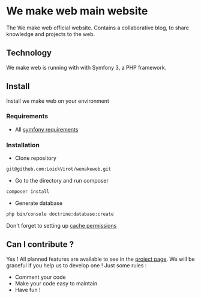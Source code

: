 We make web main website
========================

The We make web official website. Contains a collaborative blog, to share knowledge and projects to the web.
 
## Technology
We make web is running with with Symfony 3, a PHP framework.

## Install
Install we make web on your environment

### Requirements
- All [symfony requirements](http://symfony.com/doc/current/reference/requirements.html)

### Installation
- Clone repository
```bash
git@github.com:LoickVirot/wemakeweb.git
```

- Go to the directory and run composer
```bash
composer install 
```

- Generate database
```bash
php bin/console doctrine:database:create
```

Don't forget to setting up [cache permissions](https://symfony.com/doc/current/setup/file_permissions.html)

## Can I contribute ?
Yes ! All planned features are available to see in the [project page](https://github.com/LoickVirot/wemakeweb/projects). We will be graceful if you help us to develop one ! Just some rules :
- Comment your code
- Make your code easy to maintain
- Have fun !
